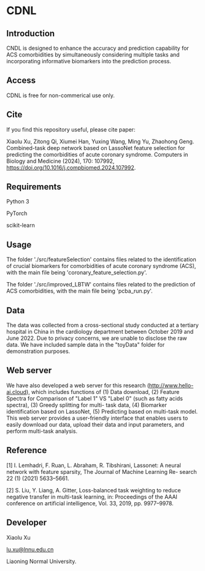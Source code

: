 # CDNL

## Introduction

<!-- 
This repository contains the source code for the paper
```
Combined-task deep network based on LassoNet feature selection for predicting the comorbidities of acute coronary syndrome
```
-->
CNDL is designed to enhance the accuracy and prediction capability for ACS comorbidities by simultaneously considering multiple tasks and incorporating informative biomarkers into the prediction process.

## Access

CDNL is free for non-commerical use only.

## Cite

If you find this repository useful, please cite paper:

Xiaolu Xu, Zitong Qi, Xiumei Han, Yuxing Wang, Ming Yu, Zhaohong Geng. Combined-task deep network based on LassoNet feature selection for predicting the comorbidities of acute coronary syndrome. Computers in Biology and Medicine (2024), 170: 107992, https://doi.org/10.1016/j.compbiomed.2024.107992.

## Requirements

Python 3

PyTorch

scikit-learn

## Usage

The folder './src/featureSelection' contains files related to the identification of crucial biomarkers for comorbidities of acute coronary syndrome (ACS), with the main file being 'coronary_feature_selection.py'.

The folder './src/improved_LBTW' contains files related to the prediction of ACS comorbidities, with the main file being 'pcba_run.py'.


## Data

The data was collected from a cross-sectional study conducted at a tertiary hospital in China in the cardiology department between October 2019 and June 2022. Due to privacy concerns, we are unable to disclose the raw data. We have included sample data in the "toyData" folder for demonstration purposes.


## Web server

We have also developed a web server for this research (http://www.hello-ai.cloud), which includes functions of (1) Data download, (2) Feature Spectra for Comparison of "Label 1" VS "Label 0" (such as fatty acids spectra), (3) Greedy splitting for multi- task data, (4) Biomarker identification based on LassoNet, (5) Predicting based on multi-task model. This web server provides a user-friendly interface that enables users to easily download our data, upload their data and input parameters, and perform multi-task analysis.


## Reference

[1] I. Lemhadri, F. Ruan, L. Abraham, R. Tibshirani, Lassonet: A neural network with feature sparsity, The Journal of Machine Learning Re- search 22 (1) (2021) 5633–5661.

[2] S. Liu, Y. Liang, A. Gitter, Loss-balanced task weighting to reduce negative transfer in multi-task learning, in: Proceedings of the AAAI conference on artificial intelligence, Vol. 33, 2019, pp. 9977–9978.


<!-- 
## Cite

This project is developed based on Non-NIID, if you find this repository useful, please cite paper:

```
@inproceedings{li2022federated,
      title={Federated Learning on Non-IID Data Silos: An Experimental Study},
      author={Li, Qinbin and Diao, Yiqun and Chen, Quan and He, Bingsheng},
      booktitle={IEEE International Conference on Data Engineering},
      year={2022}
}
```
-->

## Developer

Xiaolu Xu 

lu.xu@lnnu.edu.cn

Liaoning Normal University.
